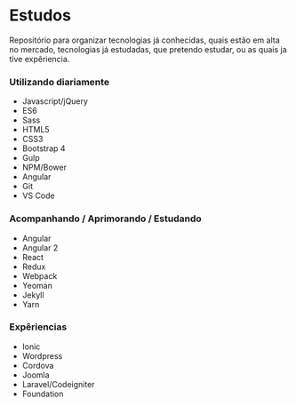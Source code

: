 # Estudos
Repositório para organizar tecnologias já conhecidas, quais estão em alta no mercado, tecnologias já estudadas, que pretendo estudar, ou as quais ja tive expêriencia.

### Utilizando diariamente
- Javascript/jQuery
- ES6
- Sass
- HTML5
- CSS3
- Bootstrap 4
- Gulp
- NPM/Bower
- Angular
- Git
- VS Code

### Acompanhando / Aprimorando / Estudando
- Angular
- Angular 2
- React
- Redux
- Webpack
- Yeoman
- Jekyll
- Yarn

### Expêriencias
- Ionic
- Wordpress
- Cordova
- Joomla
- Laravel/Codeigniter
- Foundation
